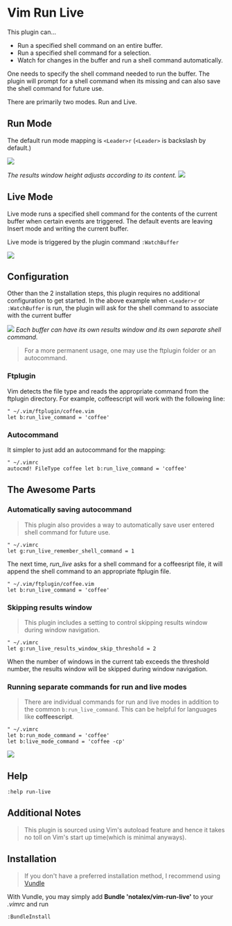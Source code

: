 # Vim Run Live

This plugin can...

* Run a specified shell command on an entire buffer.
* Run a specified shell command for a selection.
* Watch for changes in the buffer and run a shell command automatically.

One needs to specify the shell command needed to run the buffer. The plugin will prompt for a shell command when its missing and can also save the shell command for future use.

There are primarily two modes. Run and Live.

## Run Mode

The default run mode mapping is `<Leader>r` (`<Leader>` is backslash by default.)

![](https://raw.github.com/notalex/vim-run-live/screenshots/screenshots/after-run-mode.png)

_The results window height adjusts according to its content._
![](https://raw.github.com/notalex/vim-run-live/screenshots/screenshots/after-run-selection.png)

## Live Mode

Live mode runs a specified shell command for the contents of the current buffer when certain events are triggered. The default events are leaving Insert mode and writing the current buffer.

Live mode is triggered by the plugin command `:WatchBuffer`

![](https://raw.github.com/notalex/vim-run-live/screenshots/screenshots/after-live-mode.png)

## Configuration

Other than the 2 installation steps, this plugin requires no additional configuration to get started. In the above example when `<Leader>r` or `:WatchBuffer` is run, the plugin will ask for the shell command to associate with the current buffer

![](https://raw.github.com/notalex/vim-run-live/screenshots/screenshots/shell-command-prompt.png)
_Each buffer can have its own results window and its own separate shell command._

> For a more permanent usage, one may use the ftplugin folder or an autocommand.

### Ftplugin

Vim detects the file type and reads the appropriate command from the ftplugin directory. For example, coffeescript will work with the following line:

```vim
" ~/.vim/ftplugin/coffee.vim
let b:run_live_command = 'coffee'
```

### Autocommand

It simpler to just add an autocommand for the mapping:

```vim
" ~/.vimrc
autocmd! FileType coffee let b:run_live_command = 'coffee'
```

## The Awesome Parts

### Automatically saving autocommand

> This plugin also provides a way to automatically save user entered shell command for future use.

```vim
" ~/.vimrc
let g:run_live_remember_shell_command = 1
```

The next time, *run_live* asks for a shell command for a coffeesript file, it will append the shell command to an appropriate ftplugin file.

```vim
" ~/.vim/ftplugin/coffee.vim
let b:run_live_command = 'coffee'
```

### Skipping results window

> This plugin includes a setting to control skipping results window during window navigation.

```vim
" ~/.vimrc
let g:run_live_results_window_skip_threshold = 2
```

When the number of windows in the current tab exceeds the threshold number, the results window will be skipped during window navigation.

### Running separate commands for run and live modes

> There are individual commands for run and live modes in addition to the common `b:run_live_command`. This can be helpful for languages like **coffeescript**.

```vim
" ~/.vimrc
let b:run_mode_command = 'coffee'
let b:live_mode_command = 'coffee -cp'
```

![](https://raw.github.com/notalex/vim-run-live/screenshots/screenshots/run-live-mode-commands.png)

## Help

```vim
:help run-live
```

## Additional Notes

> This plugin is sourced using Vim's autoload feature and hence it takes no toll on Vim's start up time(which is minimal anyways).

## Installation

> If you don't have a preferred installation method, I recommend using [Vundle][vundle_link]

With Vundle, you may simply add **Bundle 'notalex/vim-run-live'** to your *.vimrc* and run

    :BundleInstall

[vundle_link]: https://github.com/gmarik/vundle
